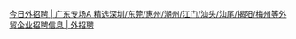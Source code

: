   
[今日外招聘 | 广东专场A 精选深圳/东莞/惠州/潮州/江门/汕头/汕尾/揭阳/梅州等外贸企业招聘信息 | 外招聘](http://www.dianyue.me/archives/154/sar071linup653rp/)